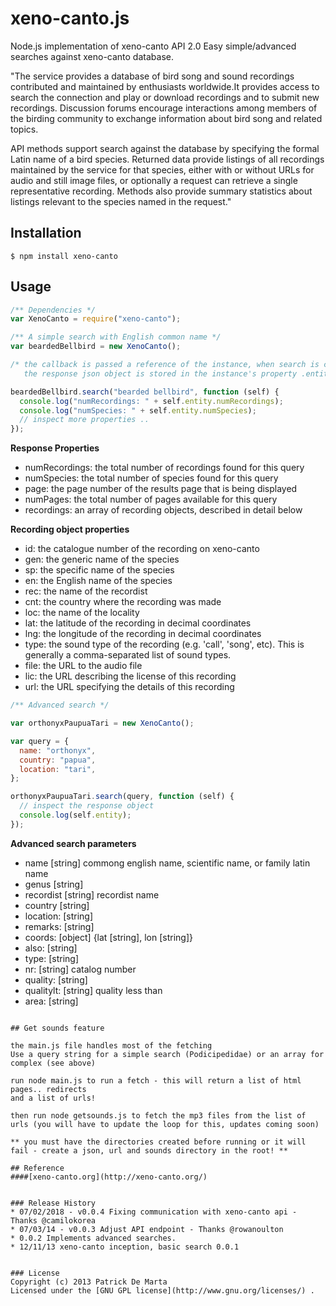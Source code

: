 # xeno-canto.js

Node.js implementation of xeno-canto API 2.0
Easy simple/advanced searches against xeno-canto database.

"The service provides a database of bird song and sound recordings contributed
and maintained by enthusiasts worldwide.It provides access to search the
connection and play or download recordings and to submit new recordings.
Discussion forums encourage interactions among members of the birding community
to exchange information about bird song and related topics.

API methods support search against the database by specifying the formal Latin
name of a bird species. Returned data provide listings of all recordings
maintained by the service for that species, either with or without URLs for
audio and still image files, or optionally a request can retrieve a single
representative recording. Methods also provide summary statistics about
listings relevant to the species named in the request."

## Installation

```
$ npm install xeno-canto
```

## Usage

```javascript
/** Dependencies */
var XenoCanto = require("xeno-canto");

/** A simple search with English common name */
var beardedBellbird = new XenoCanto();

/* the callback is passed a reference of the instance, when search is complete;
   the response json object is stored in the instance's property .entity */

beardedBellbird.search("bearded bellbird", function (self) {
  console.log("numRecordings: " + self.entity.numRecordings);
  console.log("numSpecies: " + self.entity.numSpecies);
  // inspect more properties ..
});
```

**Response Properties**

- numRecordings: the total number of recordings found for this query
- numSpecies: the total number of species found for this query
- page: the page number of the results page that is being displayed
- numPages: the total number of pages available for this query
- recordings: an array of recording objects, described in detail below

**Recording object properties**

- id: the catalogue number of the recording on xeno-canto
- gen: the generic name of the species
- sp: the specific name of the species
- en: the English name of the species
- rec: the name of the recordist
- cnt: the country where the recording was made
- loc: the name of the locality
- lat: the latitude of the recording in decimal coordinates
- lng: the longitude of the recording in decimal coordinates
- type: the sound type of the recording (e.g. 'call', 'song', etc). This is generally a comma-separated list of sound types.
- file: the URL to the audio file
- lic: the URL describing the license of this recording
- url: the URL specifying the details of this recording

```javascript
/** Advanced search */

var orthonyxPaupuaTari = new XenoCanto();

var query = {
  name: "orthonyx",
  country: "papua",
  location: "tari",
};

orthonyxPaupuaTari.search(query, function (self) {
  // inspect the response object
  console.log(self.entity);
});
```

**Advanced search parameters**

- name [string] commong english name, scientific name, or family latin name
- genus [string]
- recordist [string] recordist name
- country [string]
- location: [string]
- remarks: [string]
- coords: [object] {lat [string], lon [string]}
- also: [string]
- type: [string]
- nr: [string] catalog number
- quality: [string]
- qualitylt: [string] quality less than
- area: [string]

```

## Get sounds feature

the main.js file handles most of the fetching
Use a query string for a simple search (Podicipedidae) or an array for complex (see above)

run node main.js to run a fetch - this will return a list of html pages.. redirects
and a list of urls!

then run node getsounds.js to fetch the mp3 files from the list of urls (you will have to update the loop for this, updates coming soon)

** you must have the directories created before running or it will fail - create a json, url and sounds directory in the root! **

## Reference
####[xeno-canto.org](http://xeno-canto.org/)


### Release History
* 07/02/2018 - v0.0.4 Fixing communication with xeno-canto api - Thanks @camilokorea
* 07/03/14 - v0.0.3 Adjust API endpoint - Thanks @rowanoulton
* 0.0.2 Implements advanced searches.
* 12/11/13 xeno-canto inception, basic search 0.0.1


### License
Copyright (c) 2013 Patrick De Marta
Licensed under the [GNU GPL license](http://www.gnu.org/licenses/) .
```

